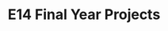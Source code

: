 ---
layout: project_batch
title: E14 Final Year Projects
permalink: /4yp/e14
has_children: true
parent: Final Year Projects
batch: e14

default_thumb_image: /data/categories/4yp/thumbnail.jpg
description: This section contains the Final Year Projects done by students as a part of CO421 & CO425 in their final year
---